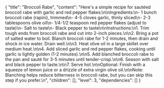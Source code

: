 {
  "title": "Broccoli Rabe",
  "content": "Here's a simple recipe for sautéed broccoli rabe with garlic and red pepper flakes:\n\nIngredients:\n- 1 bunch broccoli rabe (rapini), trimmed\n- 4-5 cloves garlic, thinly sliced\n- 2-3 tablespoons olive oil\n- 1/4-1/2 teaspoon red pepper flakes (adjust to taste)\n- Salt to taste\n- Black pepper to taste\n\nInstructions:\n1. Trim tough ends from broccoli rabe and cut into 2-inch pieces.\n\n2. Bring a pot of salted water to boil. Blanch broccoli rabe for 1-2 minutes, then drain and shock in ice water. Drain well.\n\n3. Heat olive oil in a large skillet over medium heat.\n\n4. Add sliced garlic and red pepper flakes, cooking until garlic is lightly golden (1-2 minutes).\n\n5. Add blanched broccoli rabe to the pan and sauté for 3-5 minutes until tender-crisp.\n\n6. Season with salt and black pepper to taste.\n\n7. Serve hot.\n\nOptional: Finish with a squeeze of lemon juice or a drizzle of extra virgin olive oil.\n\nNote: Blanching helps reduce bitterness in broccoli rabe, but you can skip this step if you prefer.\n",
  "children": [],
  "level": 3,
  "dependencies": []
}